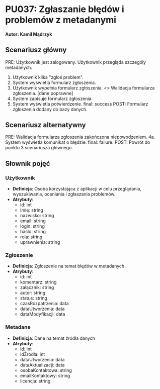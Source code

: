 # PU037: Zgłaszanie błędów i problemów z metadanymi

#### Autor: Kamil Mądrzyk

## Scenariusz główny
PRE: Użytkownik jest zalogowany. Użytkownik przegląda szczegóły metadanych.
1. Użytkownik klika "zgłoś problem".
2. System wyświetla formularz zgłoszenia.
3. Użytkownik wypełnia formularz zgłoszenia.
<<invoke>> Walidacja formularza zgłoszenia.
[dane poprawne]
4. System zapisuje formularz zgłoszenia.
5. System wyświetla potwierdzenie.
final: success
POST: Formularz zgłoszenia dodany do bazy danych.

## Scenariusz alternatywny 
PRE: Walidacja formularza zgłoszenia zakończona niepowodzeniem.
4a. System wyświetla komunikat o błędzie.
final: failure.
POST: Powrót do punktu 3 scenariusza głównego.

## Słownik pojęć
### Użytkownik
- **Definicja**: Osoba korzystająca z aplikacji w celu przeglądania, wyszukiwania, oceniania i zgłaszania problemów.
- **Atrybuty**:
  - id: int
  - imię: string
  - nazwisko: string
  - email: string
  - login: string
  - hasło: string
  - rola: string
  - uprawnienia: string
### Zgłoszenie
- **Definicja**: Zgłoszenie na temat błędów w metadanych.
- **Atrybuty**:
  - id: int
  - komentarz: string
  - załącznik: string
  - autor: string
  - status: string
  - czasRozpatrzenia: data
  - dataUtworzenia: data
  - dataModyfikacji: data
### Metadane
- **Definicja**: Dane na temat źródła danych
- **Atrybuty**:
  - id: int
  - idŹródła: int
  - dataUtworzenia: data
  - dataAktualizacji: data
  - osobaKontaktowa: string
  - emailKontaktowy: string
  - licencja: string
